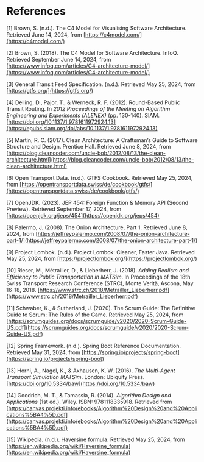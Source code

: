 # References

[1] Brown, S. (n.d.). The C4 Model for Visualising Software Architecture. Retrieved June 14, 2024,
from [https://c4model.com/](https://c4model.com/)

[2] Brown, S. (2018). The C4 Model for Software Architecture. InfoQ. Retrieved September June 14, 2024,
from [https://www.infoq.com/articles/C4-architecture-model/](https://www.infoq.com/articles/C4-architecture-model/)

[3] General Transit Feed Specification. (n.d.). Retrieved May 25, 2024, from [https://gtfs.org/](https://gtfs.org/)

[4] Delling, D., Pajor, T., & Werneck, R. F. (2012). Round-Based Public Transit Routing. In *2012 Proceedings of the
Meeting on Algorithm Engineering and Experiments (ALENEX)* (pp. 130-140).
SIAM. [https://doi.org/10.1137/1.9781611972924.13](https://epubs.siam.org/doi/abs/10.1137/1.9781611972924.13)

[5] Martin, R. C. (2017). Clean Architecture: A Craftsman’s Guide to Software Structure and Design. Prentice Hall.
Retrieved June 8, 2024,
from [https://blog.cleancoder.com/uncle-bob/2012/08/13/the-clean-architecture.html](https://blog.cleancoder.com/uncle-bob/2012/08/13/the-clean-architecture.html)

[6] Open Transport Data. (n.d.). GTFS Cookbook. Retrieved May 25, 2024,
from [https://opentransportdata.swiss/de/cookbook/gtfs/](https://opentransportdata.swiss/de/cookbook/gtfs/)

[7] OpenJDK. (2023). JEP 454: Foreign Function & Memory API (Second Preview). Retrieved September 17, 2024,
from [https://openjdk.org/jeps/454](https://openjdk.org/jeps/454)

[8] Palermo, J. (2008). The Onion Architecture, Part 1. Retrieved June 8, 2024,
from [https://jeffreypalermo.com/2008/07/the-onion-architecture-part-1/](https://jeffreypalermo.com/2008/07/the-onion-architecture-part-1/)

[9] Project Lombok. (n.d.). Project Lombok: Cleaner, Faster Java. Retrieved May 25, 2024,
from [https://projectlombok.org/](https://projectlombok.org/)

[10] Rieser, M., Métrailler, D., & Lieberherr, J. (2018). *Adding Realism and Efficiency to Public Transportation in
MATSim*. In Proceedings of the 18th Swiss Transport Research Conference (STRC), Monte Verità, Ascona, May 16-18, 2018.
[https://www.strc.ch/2018/Metrailler_Lieberherr.pdf](https://www.strc.ch/2018/Metrailler_Lieberherr.pdf)

[11] Schwaber, K., & Sutherland, J. (2020). The Scrum Guide: The Definitive Guide to Scrum: The Rules of the Game.
Retrieved May 25, 2024,
from [https://scrumguides.org/docs/scrumguide/v2020/2020-Scrum-Guide-US.pdf](https://scrumguides.org/docs/scrumguide/v2020/2020-Scrum-Guide-US.pdf)

[12] Spring Framework. (n.d.). Spring Boot Reference Documentation. Retrieved May 31, 2024,
from [https://spring.io/projects/spring-boot](https://spring.io/projects/spring-boot)

[13] Horni, A., Nagel, K., & Axhausen, K. W. (2016). *The Multi-Agent Transport Simulation MATSim*. London: Ubiquity
Press. [https://doi.org/10.5334/baw](https://doi.org/10.5334/baw)

[14] Goodrich, M. T., & Tamassia, R. (2014). *Algorithm Design and Applications* (1st ed.). Wiley. ISBN: 9781118335918.
Retrieved
from [https://canvas.projekti.info/ebooks/Algorithm%20Design%20and%20Applications%5BA4%5D.pdf](https://canvas.projekti.info/ebooks/Algorithm%20Design%20and%20Applications%5BA4%5D.pdf)

[15] Wikipedia. (n.d.). Haversine formula. Retrieved May 25, 2024,
from [https://en.wikipedia.org/wiki/Haversine_formula](https://en.wikipedia.org/wiki/Haversine_formula)
